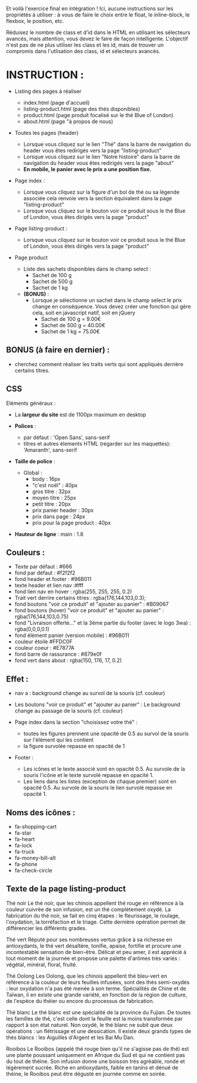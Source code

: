 Et voilà l'exercice final en intégration ! Ici, aucune instructions sur les propriétés à utiliser : à vous de faire le choix entre le float, le inline-block, le flexbox, le position, etc.

Réduisez le nombre de class et d'id dans le HTML en utilisant les sélecteurs avancés, mais attention, vous devez le faire de façon intelligente. 
L'objectif n'est pas de ne plus utiliser les class et les id, mais de trouver un compromis dans l'utlisation des class, id et sélecteurs avancés.

# INSTRUCTION :
- Listing des pages à réaliser
    - index.html (page d'accueil)
    - listing-product.html (page des thés disponibles)
    - product.html (page produit focalisé sur le thé Blue of London)
    - about.html (page "à propos de nous)

- Toutes les pages (header)
    - Lorsque vous cliquez sur le lien "Thé" dans la barre de navigation du header vous êtes redirigés vers la page "listing-product"
    - Lorsque vous cliquez sur le lien "Notre histoire" dans la barre de navigation du header vous êtes redirigés vers la page "about"
    - **En mobile, le panier avec le prix a une position fixe.**

- Page index :
    - Lorsque vous cliquez sur la figure d'un bol de thé ou sa légende associée cela renvoie vers la section équivalent dans la page "listing-product"
    - Lorsque vous cliquez sur le bouton voir ce produit sous le thé Blue of London, vous êtes dirigés vers la page "product"

- Page listing-product :
    - Lorsque vous cliquez sur le bouton voir ce produit sous le thé Blue of London, vous êtes dirigés vers la page "product" 

- Page product 
    - Liste des sachets disponibles dans le champ select :
        - Sachet de 100 g
        - Sachet de 500 g
        - Sachet de 1 kg
    - **(BONUS)** :
        - Lorsque je sélectionne un sachet dans le champ select le prix change en conséquence. Vous devez créer une fonction qui gère cela, soit en javascript natif, soit en jQuery
            - Sachet de 100 g =  9.00€
            - Sachet de 500 g = 40.00€
            - Sachet de 1 kg  = 75.00€

## BONUS (à faire en dernier) :
- cherchez comment réaliser les traits verts qui sont appliqués derrière certains titres.

## CSS
Eléments généraux :

- La **largeur du site** est de 1100px maximum en desktop

- **Polices** :
    - par défaut : 'Open Sans', sans-serif
    - titres et autres élements HTML (regarder sur les maquettes):  'Amaranth', sans-serif

- **Taille de police** :
    - Global :
        - body : 16px
        - "c'est noël" : 40px
        - gros titre : 32px
        - moyen titre : 25px
        - petit titre : 20px
        - prix panier header : 30px
        - prix dans page : 24px
        - prix pour la page product  : 40px

- **Hauteur de ligne** :
    main : 1.8

## Couleurs :
- Texte par défaut : #666
- fond par défaut : #f2f2f2
- fond header et footer : #96B011
- texte header et lien nav :#fff
- fond lien nav en hover : rgba(255, 255, 255, 0.2)
- Trait vert derrire certains titres : rgba(176,144,103,0.3);
- fond boutons "voir ce produit" et "ajouter au panier" : #B09067
- fond boutons (hover) "voir ce produit" et "ajouter au panier" : rgba(176,144,103,0.75)
- fond "Livraison offerte..." et la 3ème partie du footer (avec le logo 3wa) : rgba(0,0,0,0.1)
- fond élément panier (version mobile) : #96B011
- couleur étoile #FFDC0F	
- couleur coeur : #E7877A
- fond barre de rassurance : #879e0f
- fond vert dans about : rgba(150, 176, 17, 0.2)

## Effet :
- nav a : background change au survol de la souris (cf. couleur)
- Les boutons "voir ce produit" et "ajouter au panier" : Le background change au passage de la souris (cf. couleur)

- Page index dans la section "choisissez votre thé" : 
    - toutes les figures prennent une opacité de 0.5 au survol de la souris sur l'élément qui les contient
    - la figure survolée repasse en opacité de 1

- Footer :
    - Les icônes et le texte associé sont en opacité 0.5. Au survole de la souris l'icône et le texte survolé repasse en opacité 1.
    - Les liens dans les listes (exception de chaque premier) sont en opacité 0.5. Au survole de la souris le lien survolé repasse en opacité 1.


## Noms des icônes :
- fa-shopping-cart
- fa-star
- fa-heart
- fa-lock
- fa-truck
- fa-money-bill-alt
- fa-phone
- fa-check-circle


## Texte de la page listing-product
Thé noir
Le thé noir, que les chinois appellent thé rouge en référence à la couleur cuivrée de son infusion, est un thé complètement oxydé. La fabrication du thé noir, se fait en cinq étapes : le fleurissage, le roulage, l'oxydation, la torréfaction et le triage. Cette dernière opération permet de différencier les différents grades.

Thé vert
Réputé pour ses nombreuses vertus grâce à sa richesse en antioxydants, le thé vert désaltère, tonifie, apaise, fortifie et procure une incontestable sensation de bien-être. Délicat et peu amer, il est apprécié à tout moment de la journée et propose une palette d'arômes très variés : végétal, minéral, floral, fruité.

Thé Oolong
Les Oolong, que les chinois appellent thé bleu-vert en référence à la couleur de leurs feuilles infusées, sont des thés semi-oxydés : leur oxydation n'a pas été menée à son terme. Spécialités de Chine et de Taïwan, il en existe une grande variété, en fonction de la région de culture, de l'espèce du théier ou encore du processus de fabrication. 

Thé blanc
Le thé blanc est une spécialité de la province du Fujian. De toutes les familles de thé, c'est celle dont la feuille est la moins transformée par rapport à son état naturel. Non oxydé, le thé blanc ne subit que deux opérations : un flétrissage et une dessication. Il existe deux grands types de thés blancs : les Aiguilles d'Argent et les Bai Mu Dan.

Rooibos
Le Rooibos (appelé thé rouge bien qu'il ne s'agisse pas de thé) est une plante poussant uniquement en Afrique du Sud et qui ne contient pas du tout de théine. Son infusion donne une boisson très agréable, ronde et légèrement sucrée. Riche en antioxydants, faible en tanins et dénué de théine, le Rooibos peut être dégusté en journée comme en soirée. 


